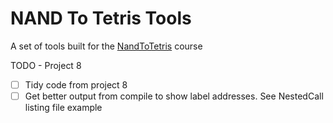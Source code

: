 # NAND To Tetris Tools

A set of tools built for the [NandToTetris](https://www.nand2tetris.org/) course

TODO - Project 8

- [ ] Tidy code from project 8
- [ ] Get better output from compile to show label addresses. See NestedCall listing file example
